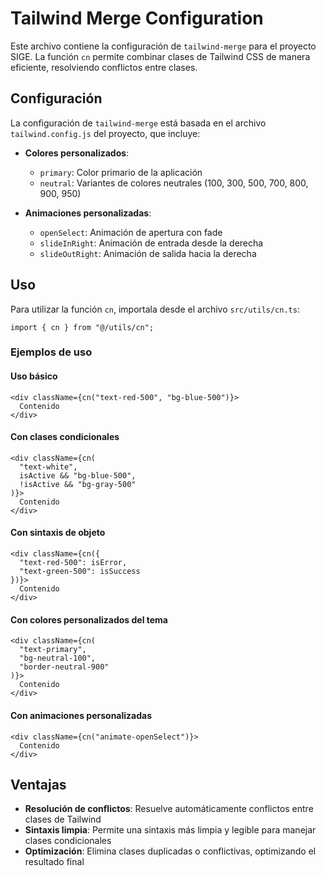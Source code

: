 # Tailwind Merge Configuration

Este archivo contiene la configuración de `tailwind-merge` para el proyecto SIGE. La función `cn` permite combinar clases de Tailwind CSS de manera eficiente, resolviendo conflictos entre clases.

## Configuración

La configuración de `tailwind-merge` está basada en el archivo `tailwind.config.js` del proyecto, que incluye:

- **Colores personalizados**:
  - `primary`: Color primario de la aplicación
  - `neutral`: Variantes de colores neutrales (100, 300, 500, 700, 800, 900, 950)

- **Animaciones personalizadas**:
  - `openSelect`: Animación de apertura con fade
  - `slideInRight`: Animación de entrada desde la derecha
  - `slideOutRight`: Animación de salida hacia la derecha

## Uso

Para utilizar la función `cn`, importala desde el archivo `src/utils/cn.ts`:

```tsx
import { cn } from "@/utils/cn";
```

### Ejemplos de uso

#### Uso básico

```tsx
<div className={cn("text-red-500", "bg-blue-500")}>
  Contenido
</div>
```

#### Con clases condicionales

```tsx
<div className={cn(
  "text-white", 
  isActive && "bg-blue-500", 
  !isActive && "bg-gray-500"
)}>
  Contenido
</div>
```

#### Con sintaxis de objeto

```tsx
<div className={cn({ 
  "text-red-500": isError, 
  "text-green-500": isSuccess 
})}>
  Contenido
</div>
```

#### Con colores personalizados del tema

```tsx
<div className={cn(
  "text-primary",
  "bg-neutral-100",
  "border-neutral-900"
)}>
  Contenido
</div>
```

#### Con animaciones personalizadas

```tsx
<div className={cn("animate-openSelect")}>
  Contenido
</div>
```

## Ventajas

- **Resolución de conflictos**: Resuelve automáticamente conflictos entre clases de Tailwind
- **Sintaxis limpia**: Permite una sintaxis más limpia y legible para manejar clases condicionales
- **Optimización**: Elimina clases duplicadas o conflictivas, optimizando el resultado final 